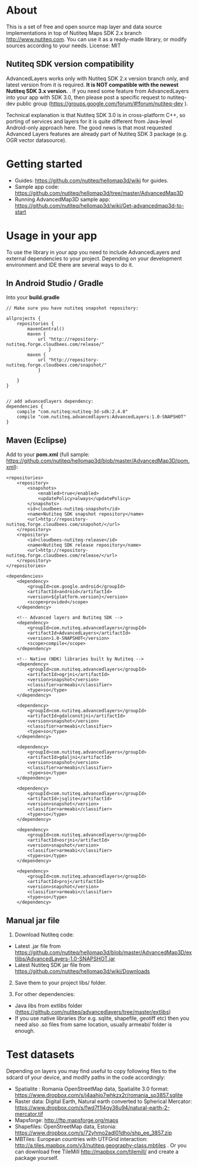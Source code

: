 # About

This is a set of free and open source map layer and data source implementations in top of Nutiteq Maps SDK 2.x branch http://www.nutiteq.com. You can use it as a ready-made library, or modify sources according to your needs. License: MIT

## Nutiteq SDK version compatibility
AdvancedLayers works only with Nutiteq SDK 2.x version branch only, and latest version from it is required. **It is NOT compatible with the newest Nutiteq SDK 3.x version.** . If you need some feature from AdvancedLayers into your app with SDK 3.0, then please post a specific request to nutiteq-dev public group (https://groups.google.com/forum/#!forum/nutiteq-dev ).

Technical explanation is that Nutiteq SDK 3.0 is in cross-platform C++, so porting of services and layers for it is quite different from Java-level Android-only approach here. The good news is that most requested Advanced Layers features are already part of Nutiteq SDK 3 package (e.g. OGR vector datasource).

# Getting started

 * Guides: https://github.com/nutiteq/hellomap3d/wiki for guides. 
 * Sample app code: https://github.com/nutiteq/hellomap3d/tree/master/AdvancedMap3D
 * Running AdvancedMap3D sample app: https://github.com/nutiteq/hellomap3d/wiki/Get-advancedmap3d-to-start 

# Usage in your app

To use the library in your app you need to include AdvancedLayers and external dependencies to your project. Depending on your development environment and IDE there are several ways to do it.

## In Android Studio / Gradle

Into your **build.gradle**

    // Make sure you have nutiteq snapshot repository:

    allprojects {
        repositories {
            mavenCentral()
            maven {
                url "http://repository-nutiteq.forge.cloudbees.com/release/"
		            }
            maven {
                url "http://repository-nutiteq.forge.cloudbees.com/snapshot/"
                }

        }
    }


    // add advancedlayers dependency:
    dependencies {
        compile "com.nutiteq:nutiteq-3d-sdk:2.4.0"
        compile "com.nutiteq.advancedlayers:AdvancedLayers:1.0-SNAPSHOT"
    }


## Maven (Eclipse)

Add to your **pom.xml** (full sample: https://github.com/nutiteq/hellomap3d/blob/master/AdvancedMap3D/pom.xml):

	<repositories>
		<repository>
			<snapshots>
				<enabled>true</enabled>
				<updatePolicy>always</updatePolicy>
			</snapshots>
			<id>cloudbees-nutiteq-snapshot</id>
			<name>Nutiteq SDK snapshot repository</name>
			<url>http://repository-nutiteq.forge.cloudbees.com/snapshot/</url>
		</repository>
		<repository>
			<id>cloudbees-nutiteq-release</id>
			<name>Nutiteq SDK release repository</name>
			<url>http://repository-nutiteq.forge.cloudbees.com/release/</url>
		</repository>
	</repositories>
	
	<dependencies>
		<dependency>
			<groupId>com.google.android</groupId>
			<artifactId>android</artifactId>
			<version>${platform.version}</version>
			<scope>provided</scope>
		</dependency>

		<!-- Advanced layers and Nutiteq SDK -->
		<dependency>
			<groupId>com.nutiteq.advancedlayers</groupId>
			<artifactId>AdvancedLayers</artifactId>
			<version>1.0-SNAPSHOT</version>
			<scope>compile</scope>
		</dependency>

		<!-- Native (NDK) libraries built by Nutiteq -->
		<dependency>
			<groupId>com.nutiteq.advancedlayers</groupId>
			<artifactId>ogrjni</artifactId>
			<version>snapshot</version>
			<classifier>armeabi</classifier>
			<type>so</type>
		</dependency>

		<dependency>
			<groupId>com.nutiteq.advancedlayers</groupId>
			<artifactId>gdalconstjni</artifactId>
			<version>snapshot</version>
			<classifier>armeabi</classifier>
			<type>so</type>
		</dependency>

		<dependency>
			<groupId>com.nutiteq.advancedlayers</groupId>
			<artifactId>gdaljni</artifactId>
			<version>snapshot</version>
			<classifier>armeabi</classifier>
			<type>so</type>
		</dependency>

		<dependency>
			<groupId>com.nutiteq.advancedlayers</groupId>
			<artifactId>jsqlite</artifactId>
			<version>snapshot</version>
			<classifier>armeabi</classifier>
			<type>so</type>
		</dependency>

		<dependency>
			<groupId>com.nutiteq.advancedlayers</groupId>
			<artifactId>osrjni</artifactId>
			<version>snapshot</version>
			<classifier>armeabi</classifier>
			<type>so</type>
		</dependency>

		<dependency>
			<groupId>com.nutiteq.advancedlayers</groupId>
			<artifactId>proj</artifactId>
			<version>snapshot</version>
			<classifier>armeabi</classifier>
			<type>so</type>
		</dependency>

## Manual jar file

1. Download Nutiteq code:
  * Latest .jar file from https://github.com/nutiteq/hellomap3d/blob/master/AdvancedMap3D/extlibs/AdvancedLayers-1.0-SNAPSHOT.jar 
  * Latest Nutiteq SDK jar file from https://github.com/nutiteq/hellomap3d/wiki/Downloads

2. Save them to your project libs/ folder. 

3. For other dependencies: 

 * Java libs from extlibs folder (https://github.com/nutiteq/advancedlayers/tree/master/extlibs)
 * If you use native libraries (for e.g. sqlite, shapefile, geotiff etc) then you need also .so files from same location, usually armeabi/ folder is enough.

# Test datasets

Depending on layers you may find useful to copy following files to the sdcard of your device, and modify paths in the code accordingly:

* Spatialite : Romania OpenStreetMap data, Spatialite 3.0 format: https://www.dropbox.com/s/j4aahjo7whkzx2r/romania_sp3857.sqlite
* Raster data: Digital Earth, Natural earth converted to Spherical Mercator: https://www.dropbox.com/s/fwd7f1l4gy36u94/natural-earth-2-mercator.tif
* Mapsforge: http://ftp.mapsforge.org/maps
* Shapefiles: OpenStreetMap data, Estonia: https://www.dropbox.com/s/72yhmo2adl01dho/shp_ee_3857.zip
* MBTiles: European countries with UTFGrid interaction: http://a.tiles.mapbox.com/v3/nutiteq.geography-class.mbtiles . Or you can download free TileMill http://mapbox.com/tilemill/ and create a package yourself.
